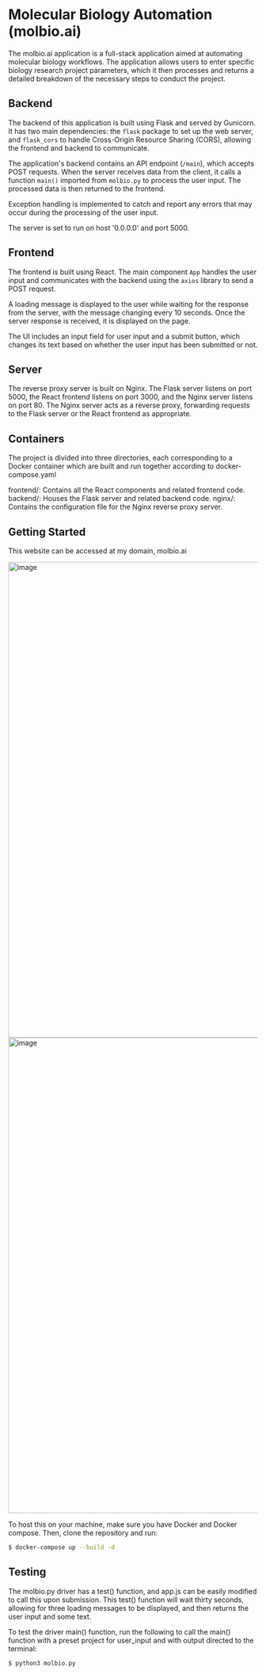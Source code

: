 # Molecular Biology Automation (molbio.ai)

The molbio.ai application is a full-stack application aimed at automating molecular biology workflows. The application allows users to enter specific biology research project parameters, which it then processes and returns a detailed breakdown of the necessary steps to conduct the project.

## Backend

The backend of this application is built using Flask and served by Gunicorn. It has two main dependencies: the `flask` package to set up the web server, and `flask_cors` to handle Cross-Origin Resource Sharing (CORS), allowing the frontend and backend to communicate.

The application's backend contains an API endpoint (`/main`), which accepts POST requests. When the server receives data from the client, it calls a function `main()` imported from `molbio.py` to process the user input. The processed data is then returned to the frontend.

Exception handling is implemented to catch and report any errors that may occur during the processing of the user input. 

The server is set to run on host '0.0.0.0' and port 5000.

## Frontend

The frontend is built using React. The main component `App` handles the user input and communicates with the backend using the `axios` library to send a POST request.

A loading message is displayed to the user while waiting for the response from the server, with the message changing every 10 seconds. Once the server response is received, it is displayed on the page.

The UI includes an input field for user input and a submit button, which changes its text based on whether the user input has been submitted or not.

## Server

The reverse proxy server is built on Nginx. The Flask server listens on port 5000, the React frontend listens on port 3000, and the Nginx server listens on port 80. The Nginx server acts as a reverse proxy, forwarding requests to the Flask server or the React frontend as appropriate.   

## Containers

The project is divided into three directories, each corresponding to a Docker container which are built and run together according to docker-compose.yaml 

frontend/: Contains all the React components and related frontend code.
backend/: Houses the Flask server and related backend code.
nginx/: Contains the configuration file for the Nginx reverse proxy server.

## Getting Started

This website can be accessed at my domain, molbio.ai

<img width="960" alt="image" src="https://github.com/hassaanQadir/molbio.ai/assets/86531769/caa0da23-ce96-4a18-b976-58d9e4b8217d">

<img width="960" alt="image" src="https://github.com/hassaanQadir/molbio.ai/assets/86531769/29c3f828-a468-4f25-bb9f-b01fd9e614b1">


To host this on your machine, make sure you have Docker and Docker compose. Then, clone the repository and run:

```bash
$ docker-compose up --build -d
```

## Testing

The molbio.py driver has a test() function, and app.js can be easily modified to call this upon submission. This test() function will wait thirty seconds, allowing for three loading messages to be displayed, and then returns the user input and some text.

To test the driver main() function, run the following to call the main() function with a preset project for user_input and with output directed to the terminal:

```bash
$ python3 molbio.py
```
